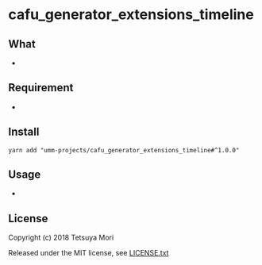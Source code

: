 # cafu_generator_extensions_timeline

## What

* 

## Requirement

* 

## Install

```shell
yarn add "umm-projects/cafu_generator_extensions_timeline#^1.0.0"
```

## Usage

* 

## License

Copyright (c) 2018 Tetsuya Mori

Released under the MIT license, see [LICENSE.txt](LICENSE.txt)

